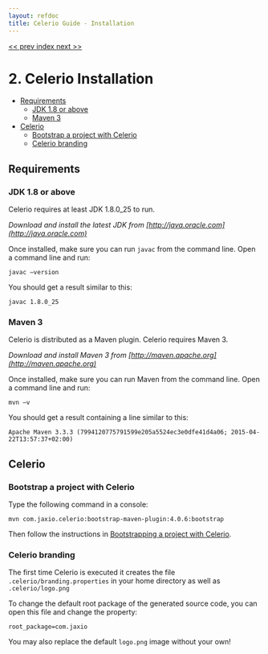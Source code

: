 ```yaml
---
layout: refdoc
title: Celerio Guide - Installation
---
```

[ << prev ](introduction.html) [ index ](index.html) [ next >> ](bootstrap.html)

# 2. Celerio Installation

* [Requirements](#requirements)
    * [JDK 1.8 or above](#jdk-18-or-above)
    * [Maven 3](#maven-3)
* [Celerio](#celerio)
    * [Bootstrap a project with Celerio](#bootstrap-a-project-with-celerio)
    * [Celerio branding](#celerio-branding)

## Requirements

### JDK 1.8 or above

Celerio requires at least JDK 1.8.0_25 to run.

*Download and install the latest JDK from [http://java.oracle.com](http://java.oracle.com)*

Once installed, make sure you can run `javac` from the command line. Open a command line and run:

	javac –version

You should get a result similar to this:

    javac 1.8.0_25

### Maven 3

Celerio is distributed as a Maven plugin. Celerio requires Maven 3.

*Download and install Maven 3 from [http://maven.apache.org](http://maven.apache.org)*

Once installed, make sure you can run Maven from the command line.
Open a command line and run:

	mvn –v

You should get a result containing a line similar to this:

    Apache Maven 3.3.3 (7994120775791599e205a5524ec3e0dfe41d4a06; 2015-04-22T13:57:37+02:00)


## Celerio

### Bootstrap a project with Celerio

Type the following command in a console:

    mvn com.jaxio.celerio:bootstrap-maven-plugin:4.0.6:bootstrap

Then follow the instructions in [Bootstrapping a project with Celerio](bootstrap.html).

### Celerio branding

The first time Celerio is executed it creates the file `.celerio/branding.properties` in your home directory as well as
`.celerio/logo.png`

To change the default root package of the generated source code, you can open this file and change the property:

    root_package=com.jaxio

You may also replace the default `logo.png` image without your own!
